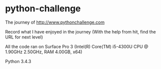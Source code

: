 # python-challenge
The journey of http://www.pythonchallenge.com

Record what I have enjoyed in the journey
(With the help from hit, find the URL for next level)

All the code ran on Surface Pro 3 (Intel(R) Core(TM) i5-4300U CPU @ 1.90GHz 2.50GHz, RAM 4.00GB, x64)

Python 3.4.3
